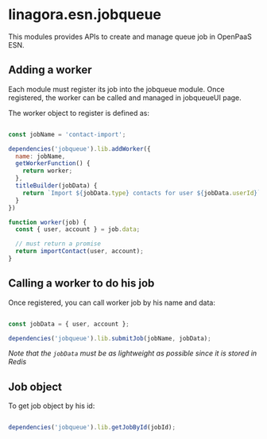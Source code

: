 # linagora.esn.jobqueue

This modules provides APIs to create and manage queue job in OpenPaaS ESN.

## Adding a worker

Each module must register its job into the jobqueue module.
Once registered, the worker can be called and managed in jobqueueUI page.

The worker object to register is defined as:

```javascript

const jobName = 'contact-import';

dependencies('jobqueue').lib.addWorker({
  name: jobName,
  getWorkerFunction() {
    return worker;
  },
  titleBuilder(jobData) {
    return `Import ${jobData.type} contacts for user ${jobData.userId}`;
  }
})

function worker(job) {
  const { user, account } = job.data;

  // must return a promise
  return importContact(user, account);
}

```

## Calling a worker to do his job

Once registered, you can call worker job by his name and data:

```javascript

const jobData = { user, account };

dependencies('jobqueue').lib.submitJob(jobName, jobData);

```

_Note that the `jobData` must be as lightweight as possible since it is stored in Redis_

## Job object

To get job object by his id:

```javascript

dependencies('jobqueue').lib.getJobById(jobId);

```